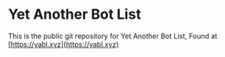 # Yet Another Bot List

This is the public git repository for Yet Another Bot List, Found at [https://yabl.xyz](https://yabl.xyz)  

